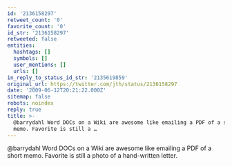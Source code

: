 ```yaml
---
id: '2136158297'
retweet_count: '0'
favorite_count: '0'
id_str: '2136158297'
retweeted: false
entities:
  hashtags: []
  symbols: []
  user_mentions: []
  urls: []
in_reply_to_status_id_str: '2135619859'
original_url: https://twitter.com/jth/status/2136158297
date: '2009-06-12T20:21:22.000Z'
sitemap: false
robots: noindex
reply: true
title: >-
  @barrydahl Word DOCs on a Wiki are awesome like emailing a PDF of a short
  memo. Favorite is still a …
---
```


@barrydahl Word DOCs on a Wiki are awesome like emailing a PDF of a short memo. Favorite is still a photo of a hand-written letter.